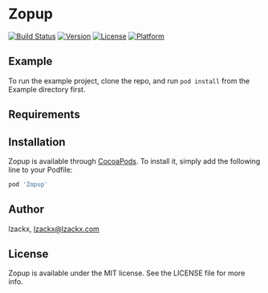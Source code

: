 # Zopup

[![Build Status](https://travis-ci.com/lzackx/Zopup.svg?branch=master)](https://travis-ci.org/lzackx/Zopup)
[![Version](https://img.shields.io/cocoapods/v/Zopup.svg?style=flat)](https://cocoapods.org/pods/Zopup)
[![License](https://img.shields.io/cocoapods/l/Zopup.svg?style=flat)](https://cocoapods.org/pods/Zopup)
[![Platform](https://img.shields.io/cocoapods/p/Zopup.svg?style=flat)](https://cocoapods.org/pods/Zopup)

## Example

To run the example project, clone the repo, and run `pod install` from the Example directory first.

## Requirements

## Installation

Zopup is available through [CocoaPods](https://cocoapods.org). To install
it, simply add the following line to your Podfile:

```ruby
pod 'Zopup'
```

## Author

lzackx, lzackx@lzackx.com

## License

Zopup is available under the MIT license. See the LICENSE file for more info.

